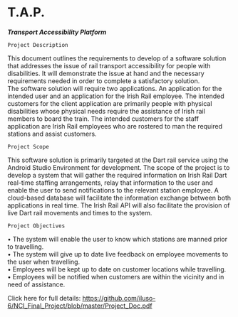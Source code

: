 # T.A.P.
***Transport Accessibility Platform***

	Project Description
This document outlines the requirements to develop of a software solution that addresses the issue of rail transport accessibility for people with disabilities. It will demonstrate the issue at hand and the necessary requirements needed in order to complete a satisfactory solution.  
The software solution will require two applications. An application for the intended user and an application for the Irish Rail employee. 
The intended customers for the client application are primarily people with physical disabilities whose physical needs require the assistance of Irish rail members to board the train. 
The intended customers for the staff application are Irish Rail employees who are rostered to man the required stations and assist customers.

	Project Scope
This software solution is primarily targeted at the Dart rail service using the Android Studio Environment for development.
The scope of the project is to develop a system that will gather the required information on Irish Rail Dart real-time staffing arrangements, relay that information to the user and enable the user to send notifications to the relevant station employee. 
A cloud-based database will facilitate the information exchange between both applications in real time.
The Irish Rail API will also facilitate the provision of live Dart rail movements and times to the system.

	Project Objectives
•	The system will enable the user to know which stations are manned prior to travelling.<br>
•	The system will give up to date live feedback on employee movements to the user when travelling.<br>
•	Employees will be kept up to date on customer locations while travelling.<br>
•	Employees will be notified when customers are within the vicinity and in need of assistance.<br>


Click here for full details: https://github.com/iluso-6/NCI_Final_Project/blob/master/Project_Doc.pdf
